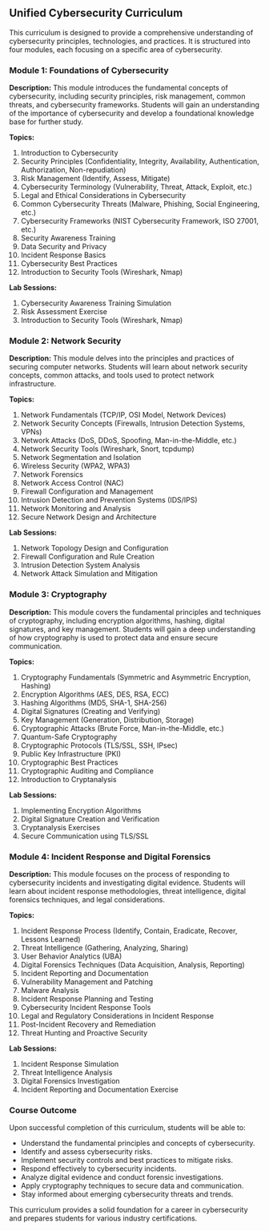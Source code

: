 ## Unified Cybersecurity Curriculum

This curriculum is designed to provide a comprehensive understanding of cybersecurity principles, technologies, and practices. It is structured into four modules, each focusing on a specific area of cybersecurity.

### Module 1: Foundations of Cybersecurity

**Description:** This module introduces the fundamental concepts of cybersecurity, including security principles, risk management, common threats, and cybersecurity frameworks. Students will gain an understanding of the importance of cybersecurity and develop a foundational knowledge base for further study.

**Topics:**

1. Introduction to Cybersecurity
2. Security Principles (Confidentiality, Integrity, Availability, Authentication, Authorization, Non-repudiation)
3. Risk Management (Identify, Assess, Mitigate)
4. Cybersecurity Terminology (Vulnerability, Threat, Attack, Exploit, etc.)
5. Legal and Ethical Considerations in Cybersecurity
6. Common Cybersecurity Threats (Malware, Phishing, Social Engineering, etc.)
7. Cybersecurity Frameworks (NIST Cybersecurity Framework, ISO 27001, etc.)
8. Security Awareness Training
9. Data Security and Privacy
10. Incident Response Basics
11. Cybersecurity Best Practices
12. Introduction to Security Tools (Wireshark, Nmap)

**Lab Sessions:**

1. Cybersecurity Awareness Training Simulation
2. Risk Assessment Exercise
3. Introduction to Security Tools (Wireshark, Nmap)

### Module 2: Network Security

**Description:** This module delves into the principles and practices of securing computer networks. Students will learn about network security concepts, common attacks, and tools used to protect network infrastructure.

**Topics:**

1. Network Fundamentals (TCP/IP, OSI Model, Network Devices)
2. Network Security Concepts (Firewalls, Intrusion Detection Systems, VPNs)
3. Network Attacks (DoS, DDoS, Spoofing, Man-in-the-Middle, etc.)
4. Network Security Tools (Wireshark, Snort, tcpdump)
5. Network Segmentation and Isolation
6. Wireless Security (WPA2, WPA3)
7. Network Forensics
8. Network Access Control (NAC)
9. Firewall Configuration and Management
10. Intrusion Detection and Prevention Systems (IDS/IPS)
11. Network Monitoring and Analysis
12. Secure Network Design and Architecture

**Lab Sessions:**

1. Network Topology Design and Configuration
2. Firewall Configuration and Rule Creation
3. Intrusion Detection System Analysis
4. Network Attack Simulation and Mitigation

### Module 3: Cryptography

**Description:** This module covers the fundamental principles and techniques of cryptography, including encryption algorithms, hashing, digital signatures, and key management. Students will gain a deep understanding of how cryptography is used to protect data and ensure secure communication.

**Topics:**

1. Cryptography Fundamentals (Symmetric and Asymmetric Encryption, Hashing)
2. Encryption Algorithms (AES, DES, RSA, ECC)
3. Hashing Algorithms (MD5, SHA-1, SHA-256)
4. Digital Signatures (Creating and Verifying)
5. Key Management (Generation, Distribution, Storage)
6. Cryptographic Attacks (Brute Force, Man-in-the-Middle, etc.)
7. Quantum-Safe Cryptography
8. Cryptographic Protocols (TLS/SSL, SSH, IPsec)
9. Public Key Infrastructure (PKI)
10. Cryptographic Best Practices
11. Cryptographic Auditing and Compliance
12. Introduction to Cryptanalysis

**Lab Sessions:**

1. Implementing Encryption Algorithms
2. Digital Signature Creation and Verification
3. Cryptanalysis Exercises
4. Secure Communication using TLS/SSL

### Module 4: Incident Response and Digital Forensics

**Description:** This module focuses on the process of responding to cybersecurity incidents and investigating digital evidence. Students will learn about incident response methodologies, threat intelligence, digital forensics techniques, and legal considerations.

**Topics:**

1. Incident Response Process (Identify, Contain, Eradicate, Recover, Lessons Learned)
2. Threat Intelligence (Gathering, Analyzing, Sharing)
3. User Behavior Analytics (UBA)
4. Digital Forensics Techniques (Data Acquisition, Analysis, Reporting)
5. Incident Reporting and Documentation
6. Vulnerability Management and Patching
7. Malware Analysis
8. Incident Response Planning and Testing
9. Cybersecurity Incident Response Tools
10. Legal and Regulatory Considerations in Incident Response
11. Post-Incident Recovery and Remediation
12. Threat Hunting and Proactive Security

**Lab Sessions:**

1. Incident Response Simulation
2. Threat Intelligence Analysis
3. Digital Forensics Investigation
4. Incident Reporting and Documentation Exercise

### Course Outcome

Upon successful completion of this curriculum, students will be able to:

* Understand the fundamental principles and concepts of cybersecurity.
* Identify and assess cybersecurity risks.
* Implement security controls and best practices to mitigate risks.
* Respond effectively to cybersecurity incidents.
* Analyze digital evidence and conduct forensic investigations.
* Apply cryptography techniques to secure data and communication.
* Stay informed about emerging cybersecurity threats and trends.

This curriculum provides a solid foundation for a career in cybersecurity and prepares students for various industry certifications.
